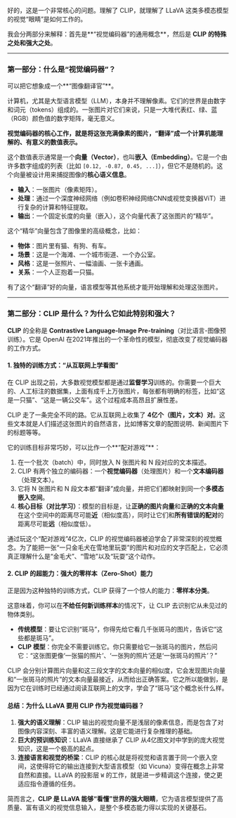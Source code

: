 好的，这是一个非常核心的问题。理解了 CLIP，就理解了 LLaVA 这类多模态模型的视觉“眼睛”是如何工作的。

我会分两部分来解释：首先是**“视觉编码器”的通用概念**，然后是 **CLIP 的特殊之处和强大之处**。

---

### 第一部分：什么是“视觉编码器”？

可以把它想象成一个**“图像翻译官”**。

计算机，尤其是大型语言模型（LLM），本身并不理解像素。它们的世界是由数字和词元（tokens）组成的。一张图片对它们来说，只是一大堆代表红、绿、蓝（RGB）颜色值的数字矩阵，毫无意义。

**视觉编码器的核心工作，就是将这张充满像素的图片，“翻译”成一个计算机能理解的、有意义的数值表示。**

这个数值表示通常是一个**向量（Vector）**，也叫**嵌入（Embedding）**。它是一个由许多数字组成的列表（比如 `[0.12, -0.87, 0.45, ...]`），但它不是随机的。这个向量被设计用来捕捉图像的**核心语义信息**。

*   **输入**：一张图片（像素矩阵）。
*   **处理**：通过一个深度神经网络（例如卷积神经网络CNN或视觉变换器ViT）进行复杂的计算和特征提取。
*   **输出**：一个固定长度的向量（嵌入），这个向量代表了这张图片的“精华”。

这个“精华”向量包含了图像里的高级概念，比如：
*   **物体**：图片里有猫、有狗、有车。
*   **场景**：这是一个海滩、一个城市街道、一个办公室。
*   **风格**：这是一张照片、一幅油画、一张卡通画。
*   **关系**：一个人正抱着一只猫。

有了这个“翻译”好的向量，语言模型等其他系统才能开始理解和处理这张图片。

---

### 第二部分：CLIP 是什么？为什么它如此特别和强大？

**CLIP** 的全称是 **Contrastive Language-Image Pre-training**（对比语言-图像预训练）。它是 OpenAI 在2021年推出的一个革命性的模型，彻底改变了视觉编码器的工作方式。

#### 1. 独特的训练方式：“从互联网上学看图”

在 CLIP 出现之前，大多数视觉模型都是通过**监督学习**训练的。你需要一个巨大的、人工标注的数据集，上面有成千上万张图片，每张都有明确的标签，比如“这是一只猫”、“这是一辆公交车”。这个过程成本高昂且扩展性差。

CLIP 走了一条完全不同的路。它从互联网上收集了 **4亿个（图片，文本）对**。这些文本就是人们描述这张图片的自然语言，比如博客文章的配图说明、新闻图片下的标题等等。

它的训练目标非常巧妙，可以比作一个**“配对游戏”**：

1.  在一个批次（batch）中，同时放入 N 张图片和 N 段对应的文本描述。
2.  CLIP 有两个独立的编码器：一个**视觉编码器**（处理图片）和一个**文本编码器**（处理文本）。
3.  它将 N 张图片和 N 段文本都“翻译”成向量，并把它们都映射到同一个**多模态嵌入空间**。
4.  **核心目标（对比学习）**：模型的目标是，让**正确的图片向量**和**正确的文本向量**在这个空间中的距离尽可能**近**（相似度高），同时让它们和**所有错误的配对**的距离尽可能**远**（相似度低）。



通过玩这个“配对游戏”4亿次，CLIP 的视觉编码器被迫学会了非常深刻的视觉概念。为了能把一张“一只金毛犬在雪地里玩耍”的图片和对应的文字匹配上，它必须真正理解什么是“金毛犬”、“雪地”以及“玩耍”这个动作。

#### 2. CLIP 的超能力：强大的零样本（Zero-Shot）能力

正是因为这种独特的训练方式，CLIP 获得了一个惊人的能力：**零样本分类**。

这意味着，你可以在**不给任何新训练样本**的情况下，让 CLIP 去识别它从未见过的物体类别。

*   **传统模型**：要让它识别“斑马”，你得先给它看几千张斑马的图片，告诉它“这些都是斑马”。
*   **CLIP 模型**：你完全不需要训练它。你只需要给它一张斑马的图片，然后问它：“这张图更像‘一张猫的照片’、‘一张狗的照片’还是‘一张斑马的照片’？”

CLIP 会分别计算图片向量和这三段文字的文本向量的相似度，它会发现图片向量和“一张斑马的照片”的文本向量最接近，从而给出正确答案。它之所以能做到，是因为它在训练时已经通过阅读互联网上的文字，学会了“斑马”这个概念长什么样。

#### 总结：为什么 LLaVA 要用 CLIP 作为视觉编码器？

1.  **强大的语义理解**：CLIP 输出的视觉向量不是浅层的像素信息，而是包含了对图像内容深刻、丰富的语义理解。这是它能进行复杂推理的基础。
2.  **巨大的预训练知识**：LLaVA 直接继承了 CLIP 从4亿图文对中学到的庞大视觉知识，这是一个极高的起点。
3.  **连接语言和视觉的桥梁**：CLIP 的核心就是将视觉和语言置于同一个嵌入空间，这使得将它的输出连接到大型语言模型（如 Vicuna）变得在概念上非常自然和直接。LLaVA 的投影层 `W` 的工作，就是进一步精调这个连接，使之更适应指令遵循的任务。

简而言之，**CLIP 是 LLaVA 能够“看懂”世界的强大眼睛**，它为语言模型提供了高质量、富有语义的视觉信息输入，是整个多模态能力得以实现的关键基石。